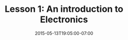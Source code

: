 ---
layout: article
title: "Lesson 1: An introduction to Electronics"
date: 2015-05-13T19:05:00-07:00
categories: lessons
---